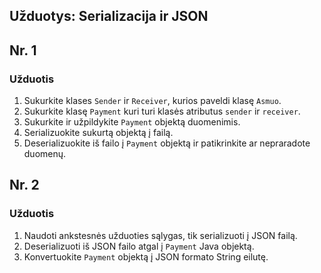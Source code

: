 
## Užduotys: Serializacija ir JSON

## Nr. 1

### Užduotis

1. Sukurkite klases `Sender` ir `Receiver`, kurios paveldi klasę `Asmuo`. 
2. Sukurkite klasę `Payment` kuri turi klasės atributus `sender` ir `receiver`.
3. Sukurkite ir užpildykite `Payment` objektą duomenimis.
4. Serializuokite sukurtą objektą į failą.
5. Deserializuokite iš failo į `Payment` objektą ir patikrinkite ar nepraradote duomenų.

## Nr. 2

### Užduotis

1. Naudoti ankstesnės užduoties sąlygas, tik serializuoti į JSON failą.
2. Deserializuoti iš JSON failo atgal į `Payment` Java objektą.
3. Konvertuokite `Payment` objektą į JSON formato String eilutę.
